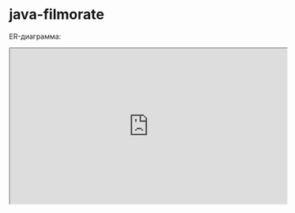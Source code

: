 # java-filmorate

ER-диаграмма:

<iframe width="560" height="315" src='https://dbdiagram.io/embed/6397365899cb1f3b55a0d515'> </iframe>